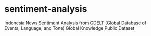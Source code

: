 # sentiment-analysis
Indonesia News Sentiment Analysis from GDELT (Global Database of Events, Language, and Tone) Global Knowledge Public Dataset
